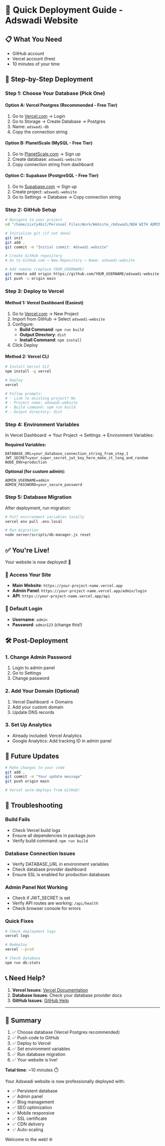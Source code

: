 # 🚀 Quick Deployment Guide - Adswadi Website

## 📋 What You Need
- GitHub account
- Vercel account (free)
- 10 minutes of your time

## 🎯 Step-by-Step Deployment

### Step 1: Choose Your Database (Pick One)

#### Option A: Vercel Postgres (Recommended - Free Tier)
1. Go to [Vercel.com](https://vercel.com) → Login
2. Go to Storage → Create Database → Postgres
3. Name: `adswadi-db`
4. Copy the connection string

#### Option B: PlanetScale (MySQL - Free Tier)
1. Go to [PlanetScale.com](https://planetscale.com) → Sign up
2. Create database: `adswadi-website`
3. Copy connection string from dashboard

#### Option C: Supabase (PostgreSQL - Free Tier)
1. Go to [Supabase.com](https://supabase.com) → Sign up
2. Create project: `adswadi-website`
3. Go to Settings → Database → Copy connection string

### Step 2: GitHub Setup

```bash
# Navigate to your project
cd "/home/sixty4bit/Persnoal Files/Work/Webiste_/Adswadi/NEW WITH ADMIN PANEL"

# Initialize git (if not done)
git init
git add .
git commit -m "Initial commit: Adswadi website"

# Create GitHub repository
# Go to GitHub.com → New Repository → Name: adswadi-website

# Add remote (replace YOUR_USERNAME)
git remote add origin https://github.com/YOUR_USERNAME/adswadi-website.git
git push -u origin main
```

### Step 3: Deploy to Vercel

#### Method 1: Vercel Dashboard (Easiest)
1. Go to [Vercel.com](https://vercel.com) → New Project
2. Import from GitHub → Select `adswadi-website`
3. Configure:
   - **Build Command**: `npm run build`
   - **Output Directory**: `dist`
   - **Install Command**: `npm install`
4. Click Deploy

#### Method 2: Vercel CLI
```bash
# Install Vercel CLI
npm install -g vercel

# Deploy
vercel

# Follow prompts:
# - Link to existing project? No
# - Project name: adswadi-website
# - Build command: npm run build
# - Output directory: dist
```

### Step 4: Environment Variables

In Vercel Dashboard → Your Project → Settings → Environment Variables:

**Required Variables:**
```
DATABASE_URL=your_database_connection_string_from_step_1
JWT_SECRET=your_super_secret_jwt_key_here_make_it_long_and_random
NODE_ENV=production
```

**Optional (for custom admin):**
```
ADMIN_USERNAME=admin
ADMIN_PASSWORD=your_secure_password
```

### Step 5: Database Migration

After deployment, run migration:

```bash
# Pull environment variables locally
vercel env pull .env.local

# Run migration
node server/scripts/db-manager.js reset
```

## ✅ You're Live!

Your website is now deployed! 🎉

### 🔗 Access Your Site
- **Main Website**: `https://your-project-name.vercel.app`
- **Admin Panel**: `https://your-project-name.vercel.app/admin/login`
- **API**: `https://your-project-name.vercel.app/api`

### 🔑 Default Login
- **Username**: `admin`
- **Password**: `admin123` (change this!)

## 🛠️ Post-Deployment

### 1. Change Admin Password
1. Login to admin panel
2. Go to Settings
3. Change password

### 2. Add Your Domain (Optional)
1. Vercel Dashboard → Domains
2. Add your custom domain
3. Update DNS records

### 3. Set Up Analytics
- Already included: Vercel Analytics
- Google Analytics: Add tracking ID in admin panel

## 🔄 Future Updates

```bash
# Make changes to your code
git add .
git commit -m "Your update message"
git push origin main

# Vercel auto-deploys from GitHub!
```

## 🐛 Troubleshooting

### Build Fails
- Check Vercel build logs
- Ensure all dependencies in package.json
- Verify build command: `npm run build`

### Database Connection Issues
- Verify DATABASE_URL in environment variables
- Check database provider dashboard
- Ensure SSL is enabled for production databases

### Admin Panel Not Working
- Check if JWT_SECRET is set
- Verify API routes are working: `/api/health`
- Check browser console for errors

### Quick Fixes
```bash
# Check deployment logs
vercel logs

# Redeploy
vercel --prod

# Check database
npm run db:stats
```

## 📞 Need Help?

1. **Vercel Issues**: [Vercel Documentation](https://vercel.com/docs)
2. **Database Issues**: Check your database provider docs
3. **GitHub Issues**: [GitHub Help](https://help.github.com)

---

## 🎯 Summary

1. ✅ Choose database (Vercel Postgres recommended)
2. ✅ Push code to GitHub
3. ✅ Deploy to Vercel
4. ✅ Set environment variables
5. ✅ Run database migration
6. ✅ Your website is live!

**Total time**: ~10 minutes ⏱️

Your Adswadi website is now professionally deployed with:
- ✅ Persistent database
- ✅ Admin panel
- ✅ Blog management
- ✅ SEO optimization
- ✅ Mobile responsive
- ✅ SSL certificate
- ✅ CDN delivery
- ✅ Auto-scaling

Welcome to the web! 🌐
